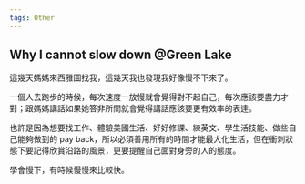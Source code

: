 ```yaml
---
tags: Other
---
```


## Why I cannot slow down @Green Lake

這幾天媽媽來西雅圖找我，這幾天我也發現我好像慢不下來了。

一個人去跑步的時候，每次速度一放慢就會覺得對不起自己，每次應該要盡力才對；跟媽媽講話如果她答非所問就會覺得講話應該要更有效率的表達。

也許是因為想要找工作、體驗美國生活、好好修課、練英文、學生活技能、做些自己能夠做到的 pay back，所以必須善用所有的時間才能最大化生活，但在衝刺狀態下要記得欣賞沿路的風景，更要提醒自己面對身旁的人的態度。

學會慢下，有時候慢慢來比較快。